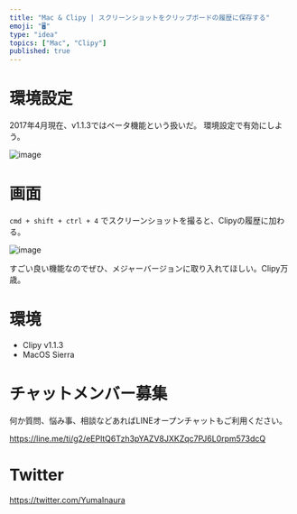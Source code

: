 ```yaml
---
title: "Mac & Clipy | スクリーンショットをクリップボードの履歴に保存する"
emoji: "🖥"
type: "idea"
topics: ["Mac", "Clipy"]
published: true
---
```


# 環境設定

2017年4月現在、v1.1.3ではベータ機能という扱いだ。
環境設定で有効にしよう。

![image](https://qiita-image-store.s3.amazonaws.com/0/89618/9175a7cc-5d5e-cfbd-4313-6c9a0f885d4a.png)

# 画面

`cmd + shift + ctrl + 4` でスクリーンショットを撮ると、Clipyの履歴に加わる。

![image](https://qiita-image-store.s3.amazonaws.com/0/89618/7190c5bd-5111-841f-7c98-e39e58b3309e.png)

すごい良い機能なのでぜひ、メジャーバージョンに取り入れてほしい。Clipy万歳。

# 環境

- Clipy v1.1.3
- MacOS Sierra








<!-- Update From Qiita API -->

# チャットメンバー募集


何か質問、悩み事、相談などあればLINEオープンチャットもご利用ください。

https://line.me/ti/g2/eEPltQ6Tzh3pYAZV8JXKZqc7PJ6L0rpm573dcQ





# Twitter


https://twitter.com/YumaInaura


<!-- Update From Qiita API -->


